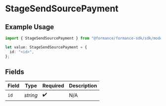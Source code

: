# StageSendSourcePayment

## Example Usage

```typescript
import { StageSendSourcePayment } from "@formance/formance-sdk/sdk/models/shared";

let value: StageSendSourcePayment = {
  id: "<id>",
};
```

## Fields

| Field              | Type               | Required           | Description        |
| ------------------ | ------------------ | ------------------ | ------------------ |
| `id`               | *string*           | :heavy_check_mark: | N/A                |